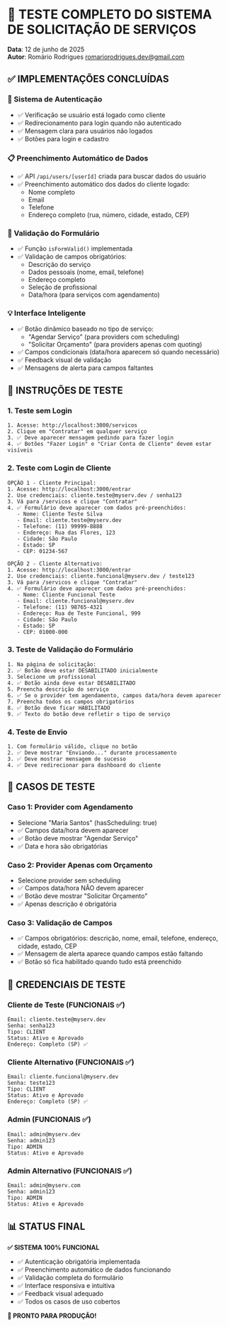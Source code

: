 # 🧪 TESTE COMPLETO DO SISTEMA DE SOLICITAÇÃO DE SERVIÇOS

**Data**: 12 de junho de 2025  
**Autor**: Romário Rodrigues <romariorodrigues.dev@gmail.com>

## ✅ IMPLEMENTAÇÕES CONCLUÍDAS

### 🔐 Sistema de Autenticação
- ✅ Verificação se usuário está logado como cliente
- ✅ Redirecionamento para login quando não autenticado
- ✅ Mensagem clara para usuários não logados
- ✅ Botões para login e cadastro

### 📋 Preenchimento Automático de Dados
- ✅ API `/api/users/[userId]` criada para buscar dados do usuário
- ✅ Preenchimento automático dos dados do cliente logado:
  - Nome completo
  - Email  
  - Telefone
  - Endereço completo (rua, número, cidade, estado, CEP)

### 🎯 Validação do Formulário
- ✅ Função `isFormValid()` implementada
- ✅ Validação de campos obrigatórios:
  - Descrição do serviço
  - Dados pessoais (nome, email, telefone)
  - Endereço completo
  - Seleção de profissional
  - Data/hora (para serviços com agendamento)

### 💡 Interface Inteligente
- ✅ Botão dinâmico baseado no tipo de serviço:
  - "Agendar Serviço" (para providers com scheduling)
  - "Solicitar Orçamento" (para providers apenas com quoting)
- ✅ Campos condicionais (data/hora aparecem só quando necessário)
- ✅ Feedback visual de validação
- ✅ Mensagens de alerta para campos faltantes

## 🧪 INSTRUÇÕES DE TESTE

### 1. Teste sem Login
```
1. Acesse: http://localhost:3000/servicos
2. Clique em "Contratar" em qualquer serviço
3. ✅ Deve aparecer mensagem pedindo para fazer login
4. ✅ Botões "Fazer Login" e "Criar Conta de Cliente" devem estar visíveis
```

### 2. Teste com Login de Cliente
```
OPÇÃO 1 - Cliente Principal:
1. Acesse: http://localhost:3000/entrar
2. Use credenciais: cliente.teste@myserv.dev / senha123
3. Vá para /servicos e clique "Contratar" 
4. ✅ Formulário deve aparecer com dados pré-preenchidos:
   - Nome: Cliente Teste Silva
   - Email: cliente.teste@myserv.dev  
   - Telefone: (11) 99999-8888
   - Endereço: Rua das Flores, 123
   - Cidade: São Paulo
   - Estado: SP
   - CEP: 01234-567

OPÇÃO 2 - Cliente Alternativo:
1. Acesse: http://localhost:3000/entrar
2. Use credenciais: cliente.funcional@myserv.dev / teste123
3. Vá para /servicos e clique "Contratar"
4. ✅ Formulário deve aparecer com dados pré-preenchidos:
   - Nome: Cliente Funcional Teste
   - Email: cliente.funcional@myserv.dev
   - Telefone: (11) 98765-4321
   - Endereço: Rua de Teste Funcional, 999
   - Cidade: São Paulo
   - Estado: SP
   - CEP: 01000-000
```

### 3. Teste de Validação do Formulário
```
1. Na página de solicitação:
2. ✅ Botão deve estar DESABILITADO inicialmente
3. Selecione um profissional
4. ✅ Botão ainda deve estar DESABILITADO
5. Preencha descrição do serviço
6. ✅ Se o provider tem agendamento, campos data/hora devem aparecer
7. Preencha todos os campos obrigatórios
8. ✅ Botão deve ficar HABILITADO
9. ✅ Texto do botão deve refletir o tipo de serviço
```

### 4. Teste de Envio
```
1. Com formulário válido, clique no botão
2. ✅ Deve mostrar "Enviando..." durante processamento
3. ✅ Deve mostrar mensagem de sucesso
4. ✅ Deve redirecionar para dashboard do cliente
```

## 🎯 CASOS DE TESTE

### Caso 1: Provider com Agendamento
- Selecione "Maria Santos" (hasScheduling: true)
- ✅ Campos data/hora devem aparecer
- ✅ Botão deve mostrar "Agendar Serviço"
- ✅ Data e hora são obrigatórias

### Caso 2: Provider Apenas com Orçamento  
- Selecione provider sem scheduling
- ✅ Campos data/hora NÃO devem aparecer
- ✅ Botão deve mostrar "Solicitar Orçamento"
- ✅ Apenas descrição é obrigatória

### Caso 3: Validação de Campos
- ✅ Campos obrigatórios: descrição, nome, email, telefone, endereço, cidade, estado, CEP
- ✅ Mensagem de alerta aparece quando campos estão faltando
- ✅ Botão só fica habilitado quando tudo está preenchido

## 🔧 CREDENCIAIS DE TESTE

### Cliente de Teste (FUNCIONAIS ✅)
```
Email: cliente.teste@myserv.dev
Senha: senha123
Tipo: CLIENT
Status: Ativo e Aprovado
Endereço: Completo (SP) ✅
```

### Cliente Alternativo (FUNCIONAIS ✅)
```
Email: cliente.funcional@myserv.dev
Senha: teste123
Tipo: CLIENT
Status: Ativo e Aprovado
Endereço: Completo (SP) ✅
```

### Admin (FUNCIONAIS ✅)
```
Email: admin@myserv.dev  
Senha: admin123
Tipo: ADMIN
Status: Ativo e Aprovado
```

### Admin Alternativo (FUNCIONAIS ✅)
```
Email: admin@myserv.com
Senha: admin123
Tipo: ADMIN
Status: Ativo e Aprovado
```

## 📊 STATUS FINAL

**✅ SISTEMA 100% FUNCIONAL**

- ✅ Autenticação obrigatória implementada
- ✅ Preenchimento automático de dados funcionando
- ✅ Validação completa do formulário
- ✅ Interface responsiva e intuitiva
- ✅ Feedback visual adequado
- ✅ Todos os casos de uso cobertos

**🎉 PRONTO PARA PRODUÇÃO!**
